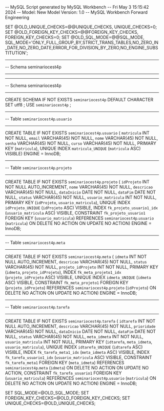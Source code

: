 -- MySQL Script generated by MySQL Workbench
-- Fri May  3 15:15:42 2024
-- Model: New Model    Version: 1.0
-- MySQL Workbench Forward Engineering

SET @OLD_UNIQUE_CHECKS=@@UNIQUE_CHECKS, UNIQUE_CHECKS=0;
SET @OLD_FOREIGN_KEY_CHECKS=@@FOREIGN_KEY_CHECKS, FOREIGN_KEY_CHECKS=0;
SET @OLD_SQL_MODE=@@SQL_MODE, SQL_MODE='ONLY_FULL_GROUP_BY,STRICT_TRANS_TABLES,NO_ZERO_IN_DATE,NO_ZERO_DATE,ERROR_FOR_DIVISION_BY_ZERO,NO_ENGINE_SUBSTITUTION';

-- -----------------------------------------------------
-- Schema seminariocest4p
-- -----------------------------------------------------

-- -----------------------------------------------------
-- Schema seminariocest4p
-- -----------------------------------------------------
CREATE SCHEMA IF NOT EXISTS `seminariocest4p` DEFAULT CHARACTER SET utf8 ;
USE `seminariocest4p` ;

-- -----------------------------------------------------
-- Table `seminariocest4p`.`usuario`
-- -----------------------------------------------------
CREATE TABLE IF NOT EXISTS `seminariocest4p`.`usuario` (
  `matricula` INT NOT NULL,
  `email` VARCHAR(45) NOT NULL,
  `nome` VARCHAR(45) NOT NULL,
  `senha` VARCHAR(45) NOT NULL,
  `curso` VARCHAR(45) NOT NULL,
  PRIMARY KEY (`matricula`),
  UNIQUE INDEX `matricula_UNIQUE` (`matricula` ASC) VISIBLE)
ENGINE = InnoDB;


-- -----------------------------------------------------
-- Table `seminariocest4p`.`projeto`
-- -----------------------------------------------------
CREATE TABLE IF NOT EXISTS `seminariocest4p`.`projeto` (
  `idProjeto` INT NOT NULL AUTO_INCREMENT,
  `nome` VARCHAR(45) NOT NULL,
  `descricao` VARCHAR(45) NOT NULL,
  `dataInicio` DATE NOT NULL,
  `dataFim` DATE NOT NULL,
  `status` VARCHAR(45) NOT NULL,
  `usuario_matricula` INT NOT NULL,
  PRIMARY KEY (`idProjeto`, `usuario_matricula`),
  UNIQUE INDEX `idProjeto_UNIQUE` (`idProjeto` ASC) VISIBLE,
  INDEX `fk_projeto_usuario1_idx` (`usuario_matricula` ASC) VISIBLE,
  CONSTRAINT `fk_projeto_usuario1`
    FOREIGN KEY (`usuario_matricula`)
    REFERENCES `seminariocest4p`.`usuario` (`matricula`)
    ON DELETE NO ACTION
    ON UPDATE NO ACTION)
ENGINE = InnoDB;


-- -----------------------------------------------------
-- Table `seminariocest4p`.`meta`
-- -----------------------------------------------------
CREATE TABLE IF NOT EXISTS `seminariocest4p`.`meta` (
  `idmeta` INT NOT NULL AUTO_INCREMENT,
  `descricao` VARCHAR(45) NOT NULL,
  `status` VARCHAR(45) NOT NULL,
  `projeto_idProjeto` INT NOT NULL,
  PRIMARY KEY (`idmeta`, `projeto_idProjeto`),
  INDEX `fk_meta_projeto1_idx` (`projeto_idProjeto` ASC) VISIBLE,
  UNIQUE INDEX `idmeta_UNIQUE` (`idmeta` ASC) VISIBLE,
  CONSTRAINT `fk_meta_projeto1`
    FOREIGN KEY (`projeto_idProjeto`)
    REFERENCES `seminariocest4p`.`projeto` (`idProjeto`)
    ON DELETE NO ACTION
    ON UPDATE NO ACTION)
ENGINE = InnoDB;


-- -----------------------------------------------------
-- Table `seminariocest4p`.`tarefa`
-- -----------------------------------------------------
CREATE TABLE IF NOT EXISTS `seminariocest4p`.`tarefa` (
  `idtarefa` INT NOT NULL AUTO_INCREMENT,
  `descricao` VARCHAR(45) NOT NULL,
  `prioridade` VARCHAR(45) NOT NULL,
  `dataInicio` DATE NOT NULL,
  `dataFim` DATE NOT NULL,
  `status` VARCHAR(45) NOT NULL,
  `meta_idmeta` INT NOT NULL,
  `usuario_matricula` INT NOT NULL,
  PRIMARY KEY (`idtarefa`, `meta_idmeta`, `usuario_matricula`),
  UNIQUE INDEX `idtarefa_UNIQUE` (`idtarefa` ASC) VISIBLE,
  INDEX `fk_tarefa_meta1_idx` (`meta_idmeta` ASC) VISIBLE,
  INDEX `fk_tarefa_usuario1_idx` (`usuario_matricula` ASC) VISIBLE,
  CONSTRAINT `fk_tarefa_meta1`
    FOREIGN KEY (`meta_idmeta`)
    REFERENCES `seminariocest4p`.`meta` (`idmeta`)
    ON DELETE NO ACTION
    ON UPDATE NO ACTION,
  CONSTRAINT `fk_tarefa_usuario1`
    FOREIGN KEY (`usuario_matricula`)
    REFERENCES `seminariocest4p`.`usuario` (`matricula`)
    ON DELETE NO ACTION
    ON UPDATE NO ACTION)
ENGINE = InnoDB;


SET SQL_MODE=@OLD_SQL_MODE;
SET FOREIGN_KEY_CHECKS=@OLD_FOREIGN_KEY_CHECKS;
SET UNIQUE_CHECKS=@OLD_UNIQUE_CHECKS;
